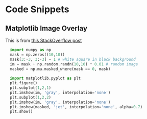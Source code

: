 # Code Snippets


## Matplotlib Image Overlay

This is from [this StackOverflow post](https://stackoverflow.com/questions/31877353/overlay-an-image-segmentation-with-numpy-and-matplotlib)

```python 
  import numpy as np
  mask = np.zeros((10,10))
  mask[3:-3, 3:-3] = 1 # white square in black background
  im = mask + np.random.randn(10,10) * 0.01 # random image
  masked = np.ma.masked_where(mask == 0, mask)
  
  import matplotlib.pyplot as plt
  plt.figure()
  plt.subplot(1,2,1)
  plt.imshow(im, 'gray', interpolation='none')
  plt.subplot(1,2,2)
  plt.imshow(im, 'gray', interpolation='none')
  plt.imshow(masked, 'jet', interpolation='none', alpha=0.7)
  plt.show()
  ```

  